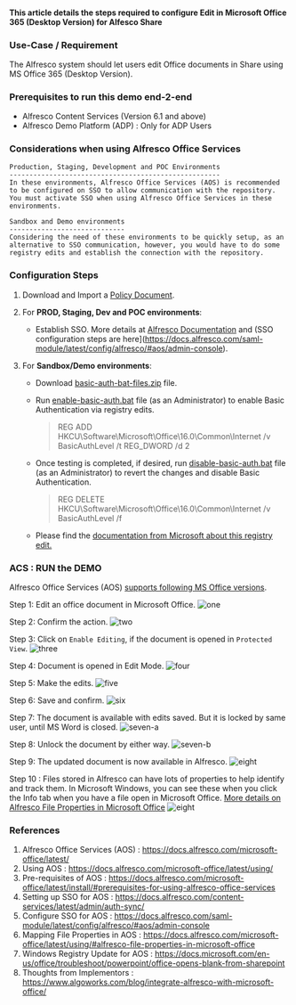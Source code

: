#### This article details the steps required to configure Edit in Microsoft Office 365 (Desktop Version) for Alfesco Share

### Use-Case / Requirement

The Alfresco system should let users edit Office documents in Share using MS Office 365 (Desktop Version).

### Prerequisites to run this demo end-2-end

* Alfresco Content Services (Version 6.1 and above)
* Alfresco Demo Platform (ADP) : Only for ADP Users

### Considerations when using Alfresco Office Services
  
```
Production, Staging, Development and POC Environments
-----------------------------------------------------
In these environments, Alfresco Office Services (AOS) is recommended to be configured on SSO to allow communication with the repository. You must activate SSO when using Alfresco Office Services in these environments. 
```

```
Sandbox and Demo environments
-----------------------------
Considering the need of these environments to be quickly setup, as an alternative to SSO communication, however, you would have to do some registry edits and establish the connection with the repository.
```

### Configuration Steps

1. Download and Import a [Policy Document](assets/Policy-Document.docx).

2. For <b>PROD, Staging, Dev and POC environments</b>:
   * Establish SSO. More details at [Alfresco Documentation](https://docs.alfresco.com/microsoft-office/latest/#considerations-when-using-alfresco-office-services) and (SSO configuration steps are here](<https://docs.alfresco.com/saml-module/latest/config/alfresco/#aos/admin-console>).
  
3. For <b>Sandbox/Demo environments</b>:
   * Download [basic-auth-bat-files.zip](assets/basic-auth-bat-files.zip) file.
   * Run [enable-basic-auth.bat](assets/enable-basic-auth.bat) file (as an Administrator) to enable Basic Authentication via registry edits.

        > REG ADD HKCU\Software\Microsoft\Office\16.0\Common\Internet /v BasicAuthLevel /t REG_DWORD /d 2

   * Once testing is completed, if desired, run [disable-basic-auth.bat](assets/disable-basic-auth.bat) file (as an Administrator) to revert the changes and disable Basic Authentication.

        > REG DELETE HKCU\Software\Microsoft\Office\16.0\Common\Internet /v BasicAuthLevel /f

    * Please find the [documentation from Microsoft about this registry edit.](<https://docs.microsoft.com/en-us/office/troubleshoot/powerpoint/office-opens-blank-from-sharepoint>)

### ACS : RUN the DEMO

Alfresco Office Services (AOS) [supports following MS Office versions](https://docs.alfresco.com/microsoft-office/latest/install/#prerequisites-for-using-alfresco-office-services).

Step 1: Edit an office document in Microsoft Office.
![one](assets/1.png)

Step 2: Confirm the action.
![two](assets/2.png)

Step 3: Click on `Enable Editing`, if the document is opened in `Protected View`.
![three](assets/3.png)

Step 4: Document is opened in Edit Mode.
![four](assets/4.png)

Step 5: Make the edits.
![five](assets/5.png)

Step 6: Save and confirm.
![six](assets/6.png)

Step 7: The document is available with edits saved. But it is locked by same user, until MS Word is closed.
![seven-a](assets/7a.png)

Step 8: Unlock the document by either way.
![seven-b](assets/7b.png)

Step 9: The updated document is now available in Alfresco.
![eight](assets/8.png)

Step 10 : Files stored in Alfresco can have lots of properties to help identify and track them. In Microsoft Windows, you can see these when you click the Info tab when you have a file open in Microsoft Office.
[More details on Alfresco File Properties in Microsoft Office](https://docs.alfresco.com/microsoft-office/latest/using/#alfresco-file-properties-in-microsoft-office)
![eight](assets/10.png)

### References

1. Alfresco Office Services (AOS) : <https://docs.alfresco.com/microsoft-office/latest/>
2. Using AOS : <https://docs.alfresco.com/microsoft-office/latest/using/>
3. Pre-requisites of AOS : <https://docs.alfresco.com/microsoft-office/latest/install/#prerequisites-for-using-alfresco-office-services>
4. Setting up SSO for AOS : <https://docs.alfresco.com/content-services/latest/admin/auth-sync/>
5. Configure SSO for AOS : <https://docs.alfresco.com/saml-module/latest/config/alfresco/#aos/admin-console>
6. Mapping File Properties in AOS : <https://docs.alfresco.com/microsoft-office/latest/using/#alfresco-file-properties-in-microsoft-office>
7. Windows Registry Update for AOS : <https://docs.microsoft.com/en-us/office/troubleshoot/powerpoint/office-opens-blank-from-sharepoint>
8. Thoughts from Implementors : <https://www.algoworks.com/blog/integrate-alfresco-with-microsoft-office/>
